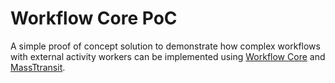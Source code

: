 # Workflow Core PoC
A simple proof of concept solution to demonstrate how complex workflows with external activity workers can be implemented using [Workflow Core](https://workflow-core.readthedocs.io/) and [MassTtransit](https://masstransit-project.com/).
